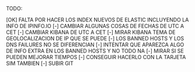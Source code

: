 
TODO:

[OK]	FALTA POR HACER LOS INDEX NUEVOS DE ELASTIC INCLUYENDO LA INFO DE IPINFO.IO 
[-]		CAMBIAR ALGUNAS COSAS DE FECHAS DE UTC A CET
[-]		CAMBIAR KIBANA DE UTC A CET
[-]		MIRAR KIBANA TEMA DE GEOLOCALIZACION DE IP QUE SE PUEDE
[-]		LOS BANNED HOSTS Y LOS DNS FAILURES NO SE DIFERENCIAN
[-]		INTENTAR QUE APAREZCA ALGO DE INFO EXTRA EN LOS BANNED HOSTS Y NO TODO NA
[-]		MIRAR SI SE PUEDEN MEJORAR TIEMPOS
[-]		CONSEGUIR HACERLO CON LA TARJETA SIM TAMBIEN
[-]		SUBIR GIT

